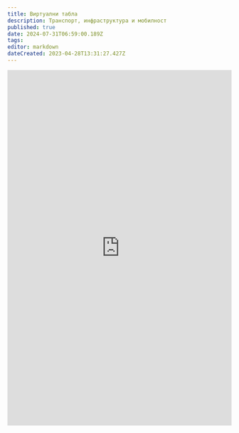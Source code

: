 ```yaml
---
title: Виртуални табла
description: Транспорт, инфраструктура и мобилност
published: true
date: 2024-07-31T06:59:00.189Z
tags: 
editor: markdown
dateCreated: 2023-04-28T13:31:27.427Z
---
```



<iframe src="https://dimitar5555.github.io/sofiatraffic-schedules/" title="Разписания" width="100%" height="800px" frameBorder="0">
</iframe>

